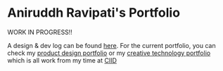 # Aniruddh Ravipati's Portfolio

WORK IN PROGRESS!!

A design & dev log can be found [here](public/Documents/Process.md). For the current portfolio, you can check my [product design portfolio](https://readymag.com/ravipatianirudh/4012537/)  or my [creative technology portfolio](https://zerozerozerozero.webflow.io/) which is all work from my time at [CIID](ciid.dk)
